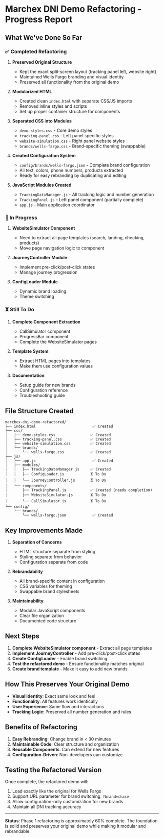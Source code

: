 # Marchex DNI Demo Refactoring - Progress Report

## What We've Done So Far

### ✅ Completed Refactoring

1. **Preserved Original Structure**
   - Kept the exact split-screen layout (tracking panel left, website right)
   - Maintained Wells Fargo branding and visual identity
   - Preserved all functionality from the original demo

2. **Modularized HTML**
   - Created clean `index.html` with separate CSS/JS imports
   - Removed inline styles and scripts
   - Set up proper container structure for components

3. **Separated CSS into Modules**
   - `demo-styles.css` - Core demo styles
   - `tracking-panel.css` - Left panel specific styles
   - `website-simulation.css` - Right panel website styles
   - `brands/wells-fargo.css` - Brand-specific theming (swappable)

4. **Created Configuration System**
   - `config/brands/wells-fargo.json` - Complete brand configuration
   - All text, colors, phone numbers, products extracted
   - Ready for easy rebranding by duplicating and editing

5. **JavaScript Modules Created**
   - `TrackingDataManager.js` - All tracking logic and number generation
   - `TrackingPanel.js` - Left panel component (partially complete)
   - `app.js` - Main application coordinator

### 🔄 In Progress

1. **WebsiteSimulator Component**
   - Need to extract all page templates (search, landing, checking, products)
   - Move page navigation logic to component

2. **JourneyController Module**
   - Implement pre-click/post-click states
   - Manage journey progression

3. **ConfigLoader Module**
   - Dynamic brand loading
   - Theme switching

### ⏳ Still To Do

1. **Complete Component Extraction**
   - CallSimulator component
   - ProgressBar component
   - Complete the WebsiteSimulator pages

2. **Template System**
   - Extract HTML pages into templates
   - Make them use configuration values

3. **Documentation**
   - Setup guide for new brands
   - Configuration reference
   - Troubleshooting guide

## File Structure Created

```
marchex-dni-demo-refactored/
├── index.html                          ✅ Created
├── css/
│   ├── demo-styles.css                ✅ Created
│   ├── tracking-panel.css             ✅ Created
│   ├── website-simulation.css         ✅ Created
│   └── brands/
│       └── wells-fargo.css            ✅ Created
├── js/
│   ├── app.js                          ✅ Created
│   ├── modules/
│   │   ├── TrackingDataManager.js     ✅ Created
│   │   ├── ConfigLoader.js            ⏳ To Do
│   │   └── JourneyController.js       ⏳ To Do
│   └── components/
│       ├── TrackingPanel.js           ✅ Created (needs completion)
│       ├── WebsiteSimulator.js        ⏳ To Do
│       └── CallSimulator.js           ⏳ To Do
└── config/
    └── brands/
        └── wells-fargo.json            ✅ Created
```

## Key Improvements Made

1. **Separation of Concerns**
   - HTML structure separate from styling
   - Styling separate from behavior
   - Configuration separate from code

2. **Rebrandability**
   - All brand-specific content in configuration
   - CSS variables for theming
   - Swappable brand stylesheets

3. **Maintainability**
   - Modular JavaScript components
   - Clear file organization
   - Documented code structure

## Next Steps

1. **Complete WebsiteSimulator component** - Extract all page templates
2. **Implement JourneyController** - Add pre-click/post-click states
3. **Create ConfigLoader** - Enable brand switching
4. **Test the refactored demo** - Ensure functionality matches original
5. **Create brand template** - Make it easy to add new brands

## How This Preserves Your Original Demo

- **Visual Identity**: Exact same look and feel
- **Functionality**: All features work identically
- **User Experience**: Same flow and interactions
- **Tracking Logic**: Preserved all number generation and rules

## Benefits of Refactoring

1. **Easy Rebranding**: Change brand in < 30 minutes
2. **Maintainable Code**: Clear structure and organization
3. **Reusable Components**: Can extend for new features
4. **Configuration-Driven**: Non-developers can customize

## Testing the Refactored Version

Once complete, the refactored demo will:
1. Load exactly like the original for Wells Fargo
2. Support URL parameter for brand switching: `?brand=chase`
3. Allow configuration-only customization for new brands
4. Maintain all DNI tracking accuracy

---

**Status**: Phase 1 refactoring is approximately 60% complete. The foundation is solid and preserves your original demo while making it modular and rebrandable.